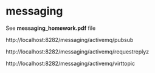 # messaging

See **messaging_homework.pdf** file

http://localhost:8282/messaging/activemq/pubsub

http://localhost:8282/messaging/activemq/requestreplyz

http://localhost:8282/messaging/activemq/virttopic

